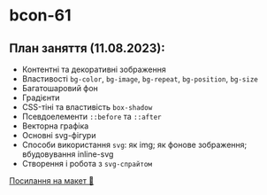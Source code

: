 # bcon-61

## План заняття (11.08.2023):

- Контентні та декоративні зображення
- Властивості `bg-color`, `bg-image`, `bg-repeat`, `bg-position`, `bg-size`
- Багатошаровий фон
- Градієнти
- CSS-тіні та властивість `box-shadow`
- Псевдоелементи `::before` та `::after`
- Векторна графіка
- Основні svg-фігури
- Способи використання `svg`: як img; як фонове зображення; вбудовування inline-svg
- Створення і робота з `svg-спрайтом`

[Посилання на макет 🎨](https://www.figma.com/file/SHNrA7r9RBXLqDUVYZjL1g/Simply-Chocolate?type=design&node-id=606%3A34&mode=design&t=nRzD3pyVqUjvLrgn-1)
